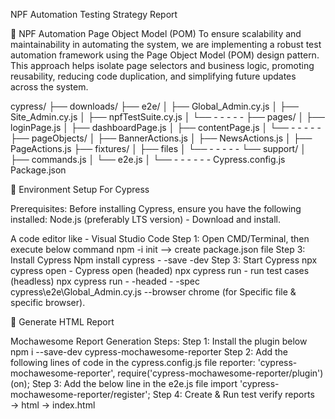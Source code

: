 NPF Automation Testing Strategy Report


🔧  NPF Automation Page Object Model (POM)
To ensure scalability and maintainability in automating the system, we are implementing a robust test automation framework using the Page Object Model (POM) design pattern. This approach helps isolate page selectors and business logic, promoting reusability, reducing code duplication, and simplifying future updates across the system.

cypress/
├── downloads/
├── e2e/
│     ├── Global_Admin.cy.js
│     ├── Site_Admin.cy.js
│     ├──  npfTestSuite.cy.js 
│     └── - - - - - 
├── pages/
│     ├── loginPage.js
│     ├── dashboardPage.js
│     ├── contentPage.js
│     └── - - - - - 
├── pageObjects/
│     ├── BannerActions.js
│     ├── NewsActions.js
│     ├── PageActions.js 
├── fixtures/
│     ├── files
│     └──  - - - - - 
└── support/
│     ├── commands.js
│     └── e2e.js
│     └── - - - - - -
Cypress.config.js
Package.json




 🎯  Environment Setup For Cypress

Prerequisites: Before installing Cypress, ensure you have the following installed:
Node.js (preferably LTS version) - Download and install.


A code editor like - Visual Studio Code
Step 1: Open CMD/Terminal, then execute below command
 npm -i  init           —> create package.json file
Step 3: Install Cypress
Npm install cypress - -save -dev
Step 3: Start Cypress
npx cypress open - Cypress open (headed)
npx cypress run - run test cases (headless)
npx cypress run - -headed - -spec cypress\e2e\Global_Admin.cy.js --browser chrome  (for Specific file & specific browser).


 📝 Generate HTML Report
 
Mochawesome Report Generation Steps:
Step 1: Install the plugin below
npm i --save-dev cypress-mochawesome-reporter
Step 2: Add the following lines of code in the cypress.config.js file
reporter: 'cypress-mochawesome-reporter',
require('cypress-mochawesome-reporter/plugin')(on);
Step 3: Add the below line in the e2e.js file
import 'cypress-mochawesome-reporter/register';
Step 4: Create & Run test
 verify reports → html → index.html

